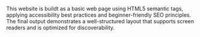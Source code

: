 This website is buildt as a basic web page using HTML5 semantic tags, applying accessibility best practices and beginner-friendly SEO principles. The final output demonstrates a well-structured layout that supports screen readers and is optimized for discoverability.

